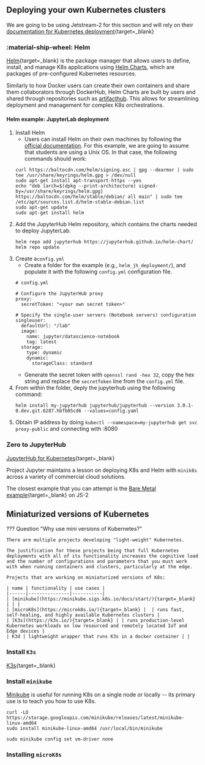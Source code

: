 
## Deploying your own Kubernetes clusters

We are going to be using Jetstream-2 for this section and will rely on their [documentation for Kubernetes deployment](https://docs.jetstream-cloud.org/general/kubernetes/){target=_blank}

### :material-ship-wheel: Helm

[Helm](https://helm.sh/){target=_blank} is the package manager that allows users to define, install, and manage K8s applications using [Helm Charts](https://helm.sh/docs/topics/charts/), which are packages of pre-configured Kubernetes resources.

Similarly to how Docker users can create their own containers and share them collaborators through DockerHub, Helm Charts are built by users and shared through repositories such as [artifacthub](https://artifacthub.io/). This allows for streamlining deployment and management for complex K8s orchestrations.

#### Helm example: JupyterLab deployment

1. Install Helm
    - Users can install Helm on their own machines by following the [official documentation](https://helm.sh/docs/intro/install/). For this example, we are going to assume that students are using a Unix OS. In that case, the following commands should work:
    ```
    curl https://baltocdn.com/helm/signing.asc | gpg --dearmor | sudo tee /usr/share/keyrings/helm.gpg > /dev/null
    sudo apt-get install apt-transport-https --yes
    echo "deb [arch=$(dpkg --print-architecture) signed-by=/usr/share/keyrings/helm.gpg] https://baltocdn.com/helm/stable/debian/ all main" | sudo tee /etc/apt/sources.list.d/helm-stable-debian.list
    sudo apt-get update
    sudo apt-get install helm
    ```
2. Add the JupyterHub Helm repository, which contains the charts needed to deploy JupyterLab.
    ```
    helm repo add jupyterhub https://jupyterhub.github.io/helm-chart/
    helm repo update
    ```
3. Create a`config.yml` 
    - Create a folder for the example (e.g., `helm_jh_deployment/`), and populate it with the following `config.yml` configuration file.
    ```
    # config.yml

    # Configure the JupyterHub proxy
    proxy:
      secretToken: "<your own secret token>"

    # Specify the single-user servers (Notebook servers) configuration
    singleuser:
      defaultUrl: "/lab"
      image:
        name: jupyter/datascience-notebook
        tag: latest
      storage:
        type: dynamic
        dynamic:
          storageClass: standard
    ```
    - Generate the secret token with `openssl rand -hex 32`, copy the hex string and replace the `secretToken` line from the `config.yml` file. 
4. From within the folder, deply the jupyterhub using the following command:
    ```
    helm install my-jupyterhub jupyterhub/jupyterhub --version 3.0.1-0.dev.git.6287.hbfb05cd6 --values=config.yaml
    ```
5. Obtain IP address by doing `kubectl --namespace=my-jupyterhub get svc proxy-public` and connecting with <IP ADDRESS>:8080

### Zero to JupyterHub

[JupyterHub for Kubernetes](https://zero-to-jupyterhub.readthedocs.io/en/latest/index.html){target=_blank}

Project Jupyter maintains a lesson on deploying K8s and Helm with `minik8s` across a variety of commercial cloud solutions.

The closest example that you can attempt is the [Bare Metal example](https://zero-to-jupyterhub.readthedocs.io/en/latest/kubernetes/other-infrastructure/step-zero-microk8s.html){target=_blank} on JS-2

## Miniaturized versions of Kubernetes

??? Question "Why use mini versions of Kubernetes?"

    There are multiple projects developing "light-weight" Kubernetes.

    The justification for these projects being that full Kubernetes deployments with all of its functionality increases the cognitive load and the number of configurations and parameters that you must work with when running containers and clusters, particularly at the edge.

    Projects that are working on miniaturized versions of K8s:

    | name | functionality | use cases | 
    |------|---------------|-----------|
    | [minikube](https://minikube.sigs.k8s.io/docs/start/){target=_blank} | | |
    | [microK8s](https://microk8s.io/){target=_blank} |  | runs fast, self-healing, and highly available Kubernetes clusters |    
    | [K3s](https://k3s.io/){target=_blank} | | runs production-level Kubernetes workloads on low resourced and remotely located IoT and Edge devices |
    | K3d | lightweight wrapper that runs K3s in a docker container | |

### Install `K3s`

[K3s](){target=_blank}

### Install `minikube`

[Minikube](https://minikube.sigs.k8s.io/docs/start/) is useful for running K8s on a single node or locally -- its primary use is to teach you how to use K8s.

```
curl -LO https://storage.googleapis.com/minikube/releases/latest/minikube-linux-amd64
sudo install minikube-linux-amd64 /usr/local/bin/minikube

sudo minikube config set vm-driver none
```

### Installing `microK8s`